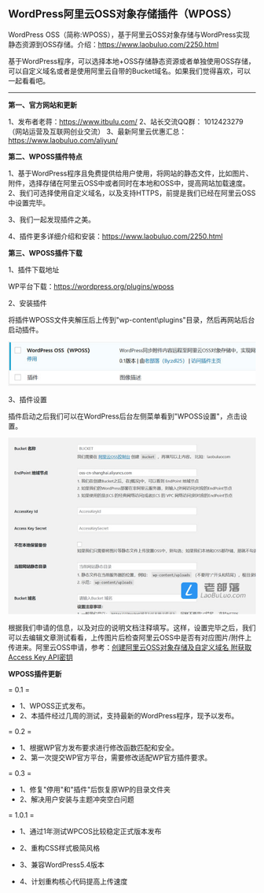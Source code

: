 
WordPress阿里云OSS对象存储插件（WPOSS）
----------------------------

WordPress OSS（简称:WPOSS），基于阿里云OSS对象存储与WordPress实现静态资源到OSS存储。介绍：https://www.laobuluo.com/2250.html

基于WordPress程序，可以选择本地+OSS存储静态资源或者单独使用OSS存储，可以自定义域名或者是使用阿里云自带的Bucket域名。如果我们觉得喜欢，可以一起看看吧。

--------------------

**第一、官方网站和更新**

1、发布者老蒋：https://www.itbulu.com/
2、站长交流QQ群： 1012423279（网站运营及互联网创业交流）
3、最新阿里云优惠汇总：https://www.laobuluo.com/aliyun/

**第二、WPOSS插件特点**

1、基于WordPress程序且免费提供给用户使用，将网站的静态文件，比如图片、附件，选择存储在阿里云OSS中或者同时在本地和OSS中，提高网站加载速度。
2、我们可选择使用自定义域名，以及支持HTTPS，前提是我们已经在阿里云OSS中设置完毕。

3、我们一起发现插件之美。

4、插件更多详细介绍和安装：https://www.laobuluo.com/2250.html

**第三、WPOSS插件下载**

1、插件下载地址

WP平台下载：https://wordpress.org/plugins/wposs

2、安装插件

将插件WPOSS文件夹解压后上传到"wp-content\plugins"目录，然后再网站后台启动插件。

![请输入图片描述][1]

3、插件设置

插件启动之后我们可以在WordPress后台左侧菜单看到"WPOSS设置"，点击设置。

![请输入图片描述][2]

根据我们申请的信息，以及对应的说明文档注释填写。这样，设置完毕之后，我们可以去编辑文章测试看看，上传图片后检查阿里云OSS中是否有对应图片/附件上传进来。阿里云OSS申请，参考：[创建阿里云OSS对象存储及自定义域名 附获取Access Key API密钥][3]


**WPOSS插件更新**

= 0.1 =
* 1、WPOSS正式发布。
* 2、本插件经过几周的测试，支持最新的WordPress程序，现予以发布。

= 0.2 =
* 1、根据WP官方发布要求进行修改函数匹配和安全。
* 2、第一次提交WP官方平台，需要修改适配WP官方插件要求。

= 0.3 =
* 1、修复"停用"和"插件"后恢复原WP的目录文件夹
* 2、解决用户安装与主题冲突空白问题

= 1.0.1 =
* 1、通过1年测试WPCOS比较稳定正式版本发布
* 2、重构CSS样式极简风格
* 3、兼容WordPress5.4版本
* 4、计划重构核心代码提高上传速度


  [1]: https://raw.githubusercontent.com/laobuluo/wposs/master/wpoos-1-1.jpg
  [2]: https://raw.githubusercontent.com/laobuluo/wposs/master/wpoos-1-2.jpg
  [3]: https://www.laobuluo.com/2250.html